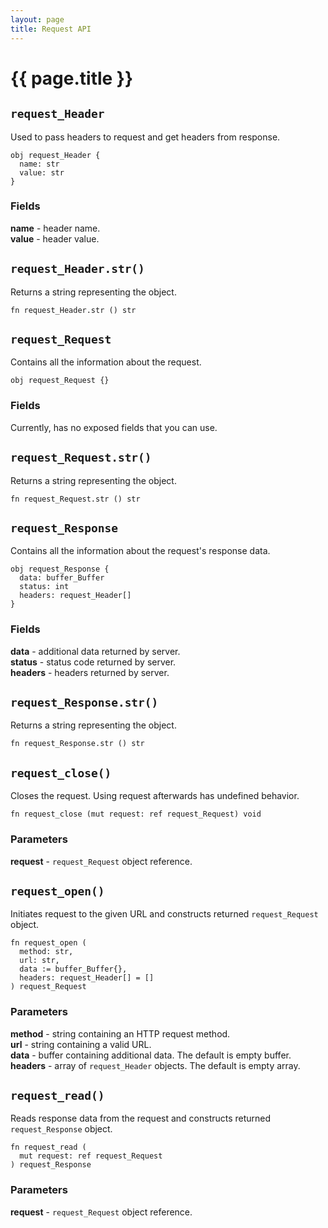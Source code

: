 ```yaml
---
layout: page
title: Request API
---
```


# {{ page.title }}

## `request_Header`
Used to pass headers to request and get headers from response.

```the
obj request_Header {
  name: str
  value: str
}
```

### Fields
**name** - header name. \
**value** - header value.

## `request_Header.str()`
Returns a string representing the object.

```the
fn request_Header.str () str
```

## `request_Request`
Contains all the information about the request.

```the
obj request_Request {}
```

### Fields
Currently, has no exposed fields that you can use.

## `request_Request.str()`
Returns a string representing the object.

```the
fn request_Request.str () str
```

## `request_Response`
Contains all the information about the request's response data.

```the
obj request_Response {
  data: buffer_Buffer
  status: int
  headers: request_Header[]
}
```

### Fields
**data** - additional data returned by server. \
**status** - status code returned by server. \
**headers** - headers returned by server.

## `request_Response.str()`
Returns a string representing the object.

```the
fn request_Response.str () str
```

## `request_close()`
Closes the request. Using request afterwards has undefined behavior.

```the
fn request_close (mut request: ref request_Request) void
```

### Parameters
**request** - `request_Request` object reference.

## `request_open()`
Initiates request to the given URL and constructs returned `request_Request`
object.

```the
fn request_open (
  method: str,
  url: str,
  data := buffer_Buffer{},
  headers: request_Header[] = []
) request_Request
```

### Parameters
**method** - string containing an HTTP request method. \
**url** - string containing a valid URL. \
**data** - buffer containing additional data. The default is empty buffer. \
**headers** - array of `request_Header` objects. The default is empty array.

## `request_read()`
Reads response data from the request and constructs returned
`request_Response` object.

```the
fn request_read (
  mut request: ref request_Request
) request_Response
```

### Parameters
**request** - `request_Request` object reference.
